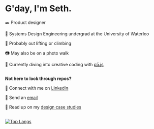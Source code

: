 # G'day, I'm Seth.

✒️ Product designer

🚀 Systems Design Engineering undergrad at the University of Waterloo

💪 Probably out lifting or climbing

📷 May also be on a photo walk 

🎨 Currently diving into creative coding with [p5.js](https://p5js.org/)
##
**Not here to look through repos?**

💬 Connect with me on [LinkedIn](https://www.linkedin.com/in/sethvm)

📧 Send an [email](mailto:sethvm64@gmail.com?cc=svmoreno@uwaterloo.ca)

📂 Read up on my [design case studies](https://sethvm.com)
##

<!--
[![Seth's GitHub stats](https://github-readme-stats.vercel.app/api?username=sethvm&show_icons=true&theme=dark)](https://github.com/anuraghazra/github-readme-stats)
-->

[![Top Langs](https://github-readme-stats.vercel.app/api/top-langs/?username=sethvm&layout=compact&theme=dark)](https://github.com/anuraghazra/github-readme-stats)

<!--
**sethvm/sethvm** is a ✨ _special_ ✨ repository because its `README.md` (this file) appears on your GitHub profile.

Here are some ideas to get you started:

- 🔭 I’m currently working on ...
- 🌱 I’m currently learning ...
- 👯 I’m looking to collaborate on ...
- 🤔 I’m looking for help with ...
- 💬 Ask me about ...
- 📫 How to reach me: ...
- 😄 Pronouns: ...
- ⚡ Fun fact: ...
-->
